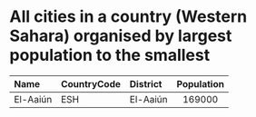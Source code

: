 # All cities in a country (Western Sahara) organised by largest population to the smallest

| Name | CountryCode | District | Population |
| :--- | :--- | :--- | :---: |
|El-Aaiún|ESH|El-Aaiún|169000|
